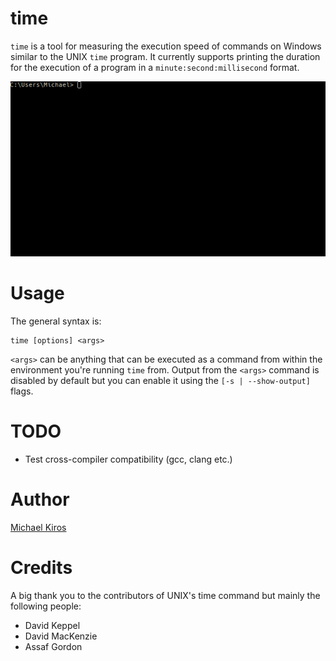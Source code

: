# time
`time` is a tool for measuring the execution speed of commands on Windows similar to
the UNIX `time` program. It currently supports printing the duration for the execution
of a program in a `minute:second:millisecond` format.

<p align="center">
  <img src="/assets/time_example.gif">
</p>

# Usage
The general syntax is:

    time [options] <args>
    
`<args>` can be anything that can be executed as a command from within the environment
you're running `time` from. Output from the `<args>` command is disabled by default but
you can enable it using the `[-s | --show-output]` flags.

# TODO
* Test cross-compiler compatibility (gcc, clang etc.)

# Author
[Michael Kiros](http://github.com/michaelkiros)

# Credits
A big thank you to the contributors of UNIX's time command but mainly the following people:

* David Keppel
* David MacKenzie
* Assaf Gordon

